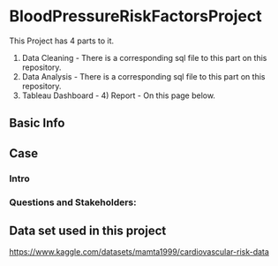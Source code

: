 # BloodPressureRiskFactorsProject


This Project has 4 parts to it. 
1) Data Cleaning - There is a corresponding sql file to this part on this repository.
2) Data Analysis - There is a corresponding sql file to this part on this repository.
3) Tableau Dashboard - [](https://public.tableau.com/app/profile/nicholas.harakh/viz/BloodPressureProject/Dashboard1)4) Report - On this page below.
 ## Basic Info




## Case 

### Intro
 

### Questions and Stakeholders:








## Data set used in this project 
https://www.kaggle.com/datasets/mamta1999/cardiovascular-risk-data
